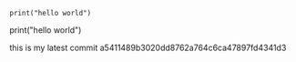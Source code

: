 ```python3
print("hello world")
```
print("hello world")

this is my latest  commit a5411489b3020dd8762a764c6ca47897fd4341d3
